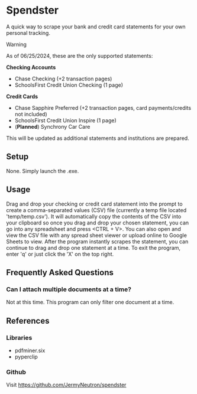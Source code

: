 # Spendster
A quick way to scrape your bank and credit card statements for your own personal tracking.

>[!WARNING]
> As of 06/25/2024, these are the only supported statements:
>
> **Checking Accounts**
> - Chase Checking (+2 transaction pages)
> - SchoolsFirst Credit Union Checking (1 page)
>
> **Credit Cards**
> - Chase Sapphire Preferred (+2 transaction pages, card payments/credits not included)
> - SchoolsFirst Credit Union Inspire (1 page)
> - (**Planned**) Synchrony Car Care
>
> This will be updated as additional statements and institutions are prepared. 

## Setup
None. Simply launch the .exe.

## Usage
Drag and drop your checking or credit card statement into the prompt to create a comma-separated values (CSV) file (currently a temp file located 'temp/temp.csv'). It will automatically copy the contents of the CSV into your clipboard so once you drag and drop your chosen statement, you can go into any spreadsheet and press \<CTRL + V\>. You can also open and view the CSV file with any spread sheet viewer or upload online to Google Sheets to view. After the program instantly scrapes the statement, you can continue to drag and drop one statement at a time.
To exit the program, enter 'q' or just click the 'X' on the top right.

## Frequently Asked Questions
### Can I attach multiple documents at a time?
Not at this time. This program can only filter one document at a time.

## References

### Libraries
- pdfminer.six
- pyperclip

### Github
Visit https://github.com/JermyNeutron/spendster